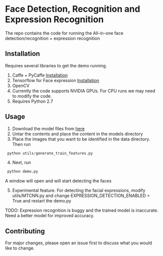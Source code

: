 # Face Detection, Recognition and Expression Recognition

The repo contains the code for running the All-in-one face detection/recognition + expression recognition

## Installation

Requires several libraries to get the demo running.

1. Caffe + PyCaffe [Installation](http://caffe.berkeleyvision.org/installation.html)
2. Tensorflow for Face expression [Installation](https://www.tensorflow.org/install/pip)
3. OpenCV
4. Currently the code supports NVIDIA GPUs. For CPU runs we may need to modify the code.
5. Requires Python 2.7


## Usage

1. Download the model files from [here](https://drive.google.com/file/d/1Y3KXEX3BsuZYtgQUXCYjC_4WD-irdYsP/view?usp=sharing)
2. Untar the contents and place the content in the models directory
3. Place the images that you want to be identified in the data directory. Then run 

``` Python
 python utils/generate_train_features.py 
```

4. Next, run
``` Python
 python demo.py 
```

A window will open and will start detecting the faces

5. Experimental feature.
For detecting the facial expressions, modify utils/MTCNN.py and change EXPRESSION_DETECTION_ENABLED = True and restart the demo.py

TODO: Expression recognition is buggy and the trained model is inaccurate. Need a better model for improved accuracy. 


 

## Contributing
For major changes, please open an issue first to discuss what you would like to change.
